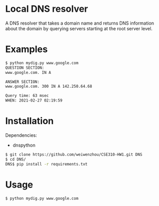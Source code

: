 # Local DNS resolver

A DNS resolver that takes a domain name and returns DNS information about the domain by querying servers starting at the root server level.

# Examples
```bash
$ python mydig.py www.google.com
QUESTION SECTION: 
www.google.com. IN A

ANSWER SECTION: 
www.google.com. 300 IN A 142.250.64.68

Query time: 63 msec
WHEN: 2021-02-27 02:19:59
```
# Installation
Dependencies:
- dnspython 
```bash
$ git clone https://github.com/weiwenzhou/CSE310-HW1.git DNS
$ cd DNS/
DNS$ pip install -r requirements.txt
```

# Usage
```bash
$ python mydig.py www.google.com
```